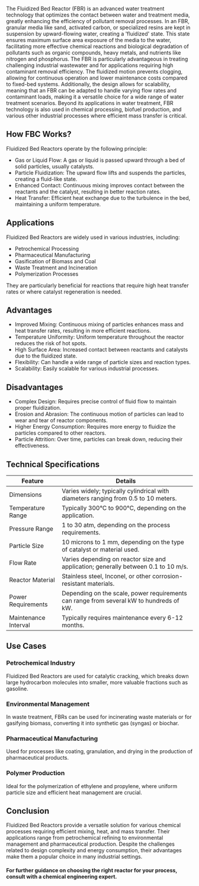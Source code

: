 <div>
  <div>
    <p>
     The Fluidized Bed Reactor (FBR) is an advanced water treatment technology that optimizes the contact between water and treatment media, greatly enhancing the efficiency of pollutant removal processes. In an FBR, granular media like sand, activated carbon, or specialized resins are kept in suspension by upward-flowing water, creating a 'fluidized' state. This state ensures maximum surface area exposure of the media to the water, facilitating more effective chemical reactions and biological degradation of pollutants such as organic compounds, heavy metals, and nutrients like nitrogen and phosphorus. The FBR is particularly advantageous in treating challenging industrial wastewater and for applications requiring high contaminant removal efficiency. The fluidized motion prevents clogging, allowing for continuous operation and lower maintenance costs compared to fixed-bed systems. Additionally, the design allows for scalability, meaning that an FBR can be adapted to handle varying flow rates and contaminant loads, making it a versatile choice for a wide range of water treatment scenarios. Beyond its applications in water treatment, FBR technology is also used in chemical processing, biofuel production, and various other industrial processes where efficient mass transfer is critical.
    </p>
  </div>
  <h2>How FBC Works?</h2>
   <p>Fluidized Bed Reactors operate by the following principle:</p>
  <ul>
    <li><span>Gas or Liquid Flow:</span> A gas or liquid is passed upward through a bed of solid particles, usually catalysts.</li>
    <li><span>Particle Fluidization:</span> The upward flow lifts and suspends the particles, creating a fluid-like state.</li>
    <li><span>Enhanced Contact:</span> Continuous mixing improves contact between the reactants and the catalyst, resulting in better reaction rates.</li>
    <li><span>Heat Transfer:</span> Efficient heat exchange due to the turbulence in the bed, maintaining a uniform temperature.</li>
  </ul>


  <h2>Applications</h2>
    <p>Fluidized Bed Reactors are widely used in various industries, including:</p>
  <ul>
    <li>Petrochemical Processing</li>
    <li>Pharmaceutical Manufacturing</li>
    <li>Gasification of Biomass and Coal</li>
    <li>Waste Treatment and Incineration</li>
    <li>Polymerization Processes</li>
  </ul>
  <p>They are particularly beneficial for reactions that require high heat transfer rates or where catalyst regeneration is needed.</p>

  <h2>Advantages</h2>
  <ul>
    <li><span>Improved Mixing:</span> Continuous mixing of particles enhances mass and heat transfer rates, resulting in more efficient reactions.</li>
    <li><span>Temperature Uniformity:</span> Uniform temperature throughout the reactor reduces the risk of hot spots.</li>
    <li><span>High Surface Area:</span> Increased contact between reactants and catalysts due to the fluidized state.</li>
    <li><span>Flexibility:</span> Can handle a wide range of particle sizes and reaction types.</li>
    <li><span>Scalability:</span> Easily scalable for various industrial processes.</li>
  </ul>

  <h2>Disadvantages</h2>
  <ul>
    <li><span>Complex Design:</span> Requires precise control of fluid flow to maintain proper fluidization.</li>
    <li><span>Erosion and Abrasion:</span> The continuous motion of particles can lead to wear and tear of reactor components.</li>
    <li><span>Higher Energy Consumption:</span> Requires more energy to fluidize the particles compared to other reactors.</li>
    <li><span>Particle Attrition:</span> Over time, particles can break down, reducing their effectiveness.</li>
  </ul>

 
  <h2>Technical Specifications</h2>
  <table>
    <thead>
      <tr>
        <th>Feature</th>
        <th>Details</th>
      </tr>
    </thead>
    <tbody>
      <tr>
        <td><span>Dimensions</span></td>
        <td>Varies widely; typically cylindrical with diameters ranging from 0.5 to 10 meters.</td>
      </tr>
      <tr>
        <td><span>Temperature Range</span></td>
        <td>Typically 300°C to 900°C, depending on the application.</td>
      </tr>
      <tr>
        <td><span>Pressure Range</span></td>
        <td>1 to 30 atm, depending on the process requirements.</td>
      </tr>
      <tr>
        <td><span>Particle Size</span></td>
        <td>10 microns to 1 mm, depending on the type of catalyst or material used.</td>
      </tr>
      <tr>
        <td><span>Flow Rate</span></td>
        <td>Varies depending on reactor size and application; generally between 0.1 to 10 m/s.</td>
      </tr>
      <tr>
        <td><span>Reactor Material</span></td>
        <td>Stainless steel, Inconel, or other corrosion-resistant materials.</td>
      </tr>
      <tr>
        <td><span>Power Requirements</span></td>
        <td>Depending on the scale, power requirements can range from several kW to hundreds of kW.</td>
      </tr>
      <tr>
        <td><span>Maintenance Interval</span></td>
        <td>Typically requires maintenance every 6-12 months.</td>
      </tr>
    </tbody>
  </table>

<h2>Use Cases</h2>

  <h3>Petrochemical Industry</h3>
  <p>Fluidized Bed Reactors are used for catalytic cracking, which breaks down large hydrocarbon molecules into smaller, more valuable fractions such as gasoline.</p>

  <h3>Environmental Management</h3>
  <p>In waste treatment, FBRs can be used for incinerating waste materials or for gasifying biomass, converting it into synthetic gas (syngas) or biochar.</p>

  <h3>Pharmaceutical Manufacturing</h3>
  <p>Used for processes like coating, granulation, and drying in the production of pharmaceutical products.</p>

  <h3>Polymer Production</h3>
  <p>Ideal for the polymerization of ethylene and propylene, where uniform particle size and efficient heat management are crucial.</p>

  <h2>Conclusion</h2>
  <p>Fluidized Bed Reactors provide a versatile solution for various chemical processes requiring efficient mixing, heat, and mass transfer. Their applications range from petrochemical refining to environmental management and pharmaceutical production. Despite the challenges related to design complexity and energy consumption, their advantages make them a popular choice in many industrial settings.</p>

  <h4>For further guidance on choosing the right reactor for your process, consult with a chemical engineering expert.</h4>
</div>